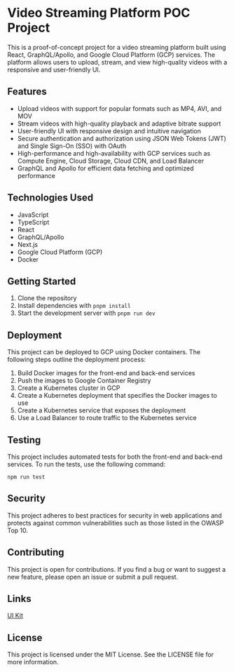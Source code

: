 # Video Streaming Platform POC Project

This is a proof-of-concept project for a video streaming platform built using React, GraphQL/Apollo, and Google Cloud Platform (GCP) services. The platform allows users to upload, stream, and view high-quality videos with a responsive and user-friendly UI.

## Features

- Upload videos with support for popular formats such as MP4, AVI, and MOV
- Stream videos with high-quality playback and adaptive bitrate support
- User-friendly UI with responsive design and intuitive navigation
- Secure authentication and authorization using JSON Web Tokens (JWT) and Single Sign-On (SSO) with OAuth
- High-performance and high-availability with GCP services such as Compute Engine, Cloud Storage, Cloud CDN, and Load Balancer
- GraphQL and Apollo for efficient data fetching and optimized performance

## Technologies Used

- JavaScript
- TypeScript
- React
- GraphQL/Apollo
- Next.js
- Google Cloud Platform (GCP)
- Docker

## Getting Started

1. Clone the repository
2. Install dependencies with `pnpm install`
3. Start the development server with `pnpm run dev`

## Deployment

This project can be deployed to GCP using Docker containers. The following steps outline the deployment process:

1. Build Docker images for the front-end and back-end services
2. Push the images to Google Container Registry
3. Create a Kubernetes cluster in GCP
4. Create a Kubernetes deployment that specifies the Docker images to use
5. Create a Kubernetes service that exposes the deployment
6. Use a Load Balancer to route traffic to the Kubernetes service

## Testing

This project includes automated tests for both the front-end and back-end services. To run the tests, use the following command:

```npm run test```

## Security

This project adheres to best practices for security in web applications and protects against common vulnerabilities such as those listed in the OWASP Top 10.

## Contributing

This project is open for contributions. If you find a bug or want to suggest a new feature, please open an issue or submit a pull request.

## Links

[UI Kit](https://www.figma.com/community/file/1165192525323846383/Video-Conferencing-Kit-and-Live-Streaming-UI-Kit)

## License

This project is licensed under the MIT License. See the LICENSE file for more information.
